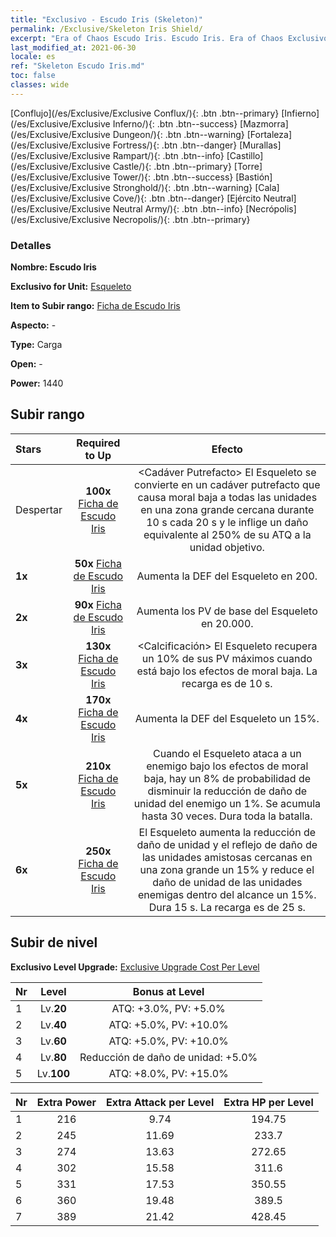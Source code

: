 ```yaml
---
title: "Exclusivo - Escudo Iris (Skeleton)"
permalink: /Exclusive/Skeleton Iris Shield/
excerpt: "Era of Chaos Escudo Iris. Escudo Iris. Era of Chaos Exclusivo Escudo Iris. Esqueleto Exclusivo."
last_modified_at: 2021-06-30
locale: es
ref: "Skeleton Escudo Iris.md"
toc: false
classes: wide
---
```

 [Conflujo](/es/Exclusive/Exclusive Conflux/){: .btn .btn--primary} [Infierno](/es/Exclusive/Exclusive Inferno/){: .btn .btn--success} [Mazmorra](/es/Exclusive/Exclusive Dungeon/){: .btn .btn--warning} [Fortaleza](/es/Exclusive/Exclusive Fortress/){: .btn .btn--danger} [Murallas](/es/Exclusive/Exclusive Rampart/){: .btn .btn--info} [Castillo](/es/Exclusive/Exclusive Castle/){: .btn .btn--primary} [Torre](/es/Exclusive/Exclusive Tower/){: .btn .btn--success} [Bastión](/es/Exclusive/Exclusive Stronghold/){: .btn .btn--warning} [Cala](/es/Exclusive/Exclusive Cove/){: .btn .btn--danger} [Ejército Neutral](/es/Exclusive/Exclusive Neutral Army/){: .btn .btn--info} [Necrópolis](/es/Exclusive/Exclusive Necropolis/){: .btn .btn--primary} 

### Detalles
 **Nombre: Escudo Iris** 

 **Exclusivo for Unit:** [Esqueleto](/es/units/Skeleton/) 

 **Item to Subir rango:** [Ficha de Escudo Iris](/ItemsES/con_913/)

 **Aspecto:** -

 **Type:** Carga

 **Open:** -

 **Power:** 1440

## Subir rango

  |     Stars    |  Required to Up | Efecto |
  |:-------------|:---------------:|:---------------:|
  |  Despertar  | **100x** [Ficha de Escudo Iris](/ItemsES/con_913/) | <Cadáver Putrefacto> El Esqueleto se convierte en un cadáver putrefacto que causa moral baja a todas las unidades en una zona grande cercana durante 10 s cada 20 s y le inflige un daño equivalente al 250% de su ATQ a la unidad objetivo. |
  | **1x** <i class="fas fa-star"/> | **50x** [Ficha de Escudo Iris](/ItemsES/con_913/) | Aumenta la DEF del Esqueleto en 200. |
  | **2x** <i class="fas fa-star"/> | **90x** [Ficha de Escudo Iris](/ItemsES/con_913/) | Aumenta los PV de base del Esqueleto en 20.000. |
  | **3x** <i class="fas fa-star"/> | **130x** [Ficha de Escudo Iris](/ItemsES/con_913/) | <Calcificación> El Esqueleto recupera un 10% de sus PV máximos cuando está bajo los efectos de moral baja. La recarga es de 10 s. |
  | **4x** <i class="fas fa-star"/> | **170x** [Ficha de Escudo Iris](/ItemsES/con_913/) | Aumenta la DEF del Esqueleto un 15%. |
  | **5x** <i class="fas fa-star"/> | **210x** [Ficha de Escudo Iris](/ItemsES/con_913/) | Cuando el Esqueleto ataca a un enemigo bajo los efectos de moral baja, hay un 8% de probabilidad de disminuir la reducción de daño de unidad del enemigo un 1%. Se acumula hasta 30 veces. Dura toda la batalla. |
  | **6x** <i class="fas fa-star"/> | **250x** [Ficha de Escudo Iris](/ItemsES/con_913/) | <Entidad No Muerta> El Esqueleto aumenta la reducción de daño de unidad y el reflejo de daño de las unidades amistosas cercanas en una zona grande un 15% y reduce el daño de unidad de las unidades enemigas dentro del alcance un 15%. Dura 15 s. La recarga es de 25 s. |


## Subir de nivel
 **Exclusivo Level Upgrade:** [Exclusive Upgrade Cost Per Level](/Exclusive/ExclusiveUpgradeCostPerLevel/)

  |  Nr  |   Level  | Bonus at Level |
  |:-----|:--------:|:--------------:|
  | 1 | Lv.**20** | ATQ: +3.0%, PV: +5.0% |
  | 2 | Lv.**40** | ATQ: +5.0%, PV: +10.0% |
  | 3 | Lv.**60** | ATQ: +5.0%, PV: +10.0% |
  | 4 | Lv.**80** | Reducción de daño de unidad: +5.0% |
  | 5 | Lv.**100** | ATQ: +8.0%, PV: +15.0% |


  |  Nr  |  Extra Power | Extra Attack per Level | Extra HP per Level |
  |:-----|:--------:|:--------:|:--------:|
  | 1 | 216 | 9.74 | 194.75 |
  | 2 | 245 | 11.69 | 233.7 |
  | 3 | 274 | 13.63 | 272.65 |
  | 4 | 302 | 15.58 | 311.6 |
  | 5 | 331 | 17.53 | 350.55 |
  | 6 | 360 | 19.48 | 389.5 |
  | 7 | 389 | 21.42 | 428.45 |


